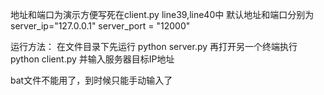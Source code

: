 地址和端口为演示方便写死在client.py line39,line40中
默认地址和端口分别为    
server_ip="127.0.0.1"
server_port = "12000"

运行方法：
在文件目录下先运行 python server.py
再打开另一个终端执行 python client.py
并输入服务器目标IP地址

bat文件不能用了，到时候只能手动输入了